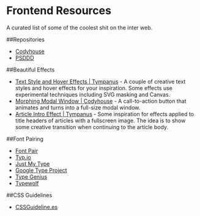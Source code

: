 # Frontend Resources
A curated list of some of the coolest shit on the inter web.

##Repositories
- [Codyhouse](http://codyhouse.co)
- [PSDDD](http://psddd.co)

##Beautiful Effects

- [Text Style and Hover Effects | Tympanus](http://tympanus.net/codrops/2015/05/13/inspiration-for-text-styles-and-hover-effects/) - A couple of creative text styles and hover effects for your inspiration. Some effects use experimental techniques including SVG masking and Canvas.
- [Morphing Modal Window | Codyhouse](http://codyhouse.co/gem/morphing-modal-window/) - A call-to-action button that animates and turns into a full-size modal window.
- [Article Intro Effect | Tympanus](http://tympanus.net/codrops/2014/05/22/inspiration-for-article-intro-effects/) - Some inspiration for effects applied to title headers of articles with a fullscreen image. The idea is to show some creative transition when continuing to the article body.

##Font Pairing
- [Font Pair](http://fontpair.co/)
- [Typ.io](http://typ.io/)
- [Just My Type](http://justmytype.co/)
- [Google Type Project](http://femmebot.github.io/google-type/)
- [Type Genius](http://www.typegenius.com/)
- [Typewolf](http://www.typewolf.com)

##CSS Guidelines
- [CSSGuideline.es](http://cssguidelin.es/)

